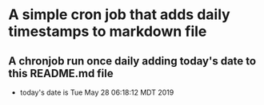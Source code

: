 A simple cron job that adds daily timestamps to markdown file
============================================================
## A chronjob run once daily adding today's date to this README.md file
* today's date is Tue May 28 06:18:12 MDT 2019

